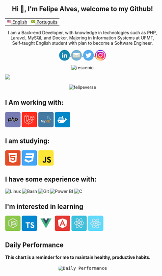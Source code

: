 <h2 align="center">Hi 👋, I'm Felipe Alves, welcome to my Github!</h2>
<table align="center">
 <tr>
   <td><a href="README.md"><img src="images/flags/flag-usa.png" height="13"> English</a></td>
   <td><a href="README_pt-br.md"><img src="images/flags/flag-br.png" height="13"> Português</a></td>
 </tr>
</table>

<p align="center"> I am a Back-end Developer, with knowledge in technologies such as PHP, Laravel, MySQL and Docker. Majoring in Information Systems at UFMT, Self-taught English student with plan to become a Software Engineer. </p>

<p align="center">
  <a href="https://linkedin.com/in/felipealvesrrodrigues" target="blank">
    <img align="center"
      src="images/social/icon_linkedin.png" alt="felipealvesrrodrigues" height="35" width="35" 
    />
  </a>
  <a href="mailto:felipealvesrrodrigues@outlook.com" target="blank">
    <img align="center"align="center"
     src="images/social/icon_mail.png" alt="felipealvesrrodrigues" height="35" width="35" 
    />
  </a>
  <a href="https://twitter.com/felipeverse" target="blank">
    <img align="center"
      src="images/social/icon_twitter.svg" alt="felipeverse" height="35" width="35"
    />
  </a>
  <a href="https://instagram.com/felipeverse" target="blank">
    <img align="center"
      src="images/social/icon_instagram.png" alt="felipeverse" height="35" width="35"
    />
  </a>
</p>

<p align="center"> <img src="https://komarev.com/ghpvc/?username=felipeverse&label=Profile%20views&color=0e75b6&style=flat" alt="rescenic" /> </p>

![](https://hit.yhype.me/github/profile?user_id=70995453)

<div align="center">
  <img align="top" src="https://github-readme-stats.vercel.app/api/top-langs/?username=felipeverse&layout=compact&theme=apprentice" alt="felipeverse" />
</div>

##  I Am working with:
<div>
  <img alt="PHP" width=50 src="images/techs/php.svg" />
  <img alt="Laravel" width=50 src="images/techs/laravel.svg" />
  <img alt="MySQL" width=50 src="images/techs/mysql.svg"/>
  <img alt="Docker" width=50 src="images/techs/docker.svg"/>
</div>

## I am studying:
<div>
  <img alt="HTML5" width=50 src="images/techs/html5.svg" />
  <img alt="CSS3" width=50 src="images/techs/css3.svg" />
  <img alt="Javascrip" width=50 src="images/techs/javascript.svg" /> 
</div>

## I have some experience with:
<div>
  <img alt="Linux" width=50 src="https://cdn.jsdelivr.net/gh/devicons/devicon/icons/linux/linux-original.svg" /> 
  <img alt="Bash" width=50 src="https://cdn.jsdelivr.net/gh/devicons/devicon/icons/bash/bash-plain.svg" />
  <img alt="Git" width=50 src="https://cdn.jsdelivr.net/gh/devicons/devicon/icons/git/git-plain.svg" />
  <img alt="Power BI" width=50 src="https://raw.githubusercontent.com/microsoft/PowerBI-Icons/36c43afaca7c93119c76229d434688610003ad66/SVG/PowerBI.svg" />
  <img alt="C" width=50 src="https://cdn.jsdelivr.net/gh/devicons/devicon/icons/c/c-original.svg" />
</div>

## I'm interested in learning
<div>
  <img alt="Node.JS" width=50 src="images/techs/node.svg">
  <img alt="TypeScript" width=50 src="images/techs/typescript.svg">
  <img alt="VueJS" width=50 src="images/techs/vuejs.svg">
  <img alt="Angular JS" width=50 src="images/techs/angularjs.svg">
  <img alt="ReactJS" width=50 src="images/techs/reactjs.svg">
  <img alt="React Native" width=50 src="images/techs/react-native.svg">
</div>

## Daily Performance
#### This chart is a reminder for me to maintain healthy, productive habits.

<div align="center">
 <kbd> <img align="top" style="border-radius: 10px;" src="https://docs.google.com/spreadsheets/d/e/2PACX-1vSpyavp2HzGUTBr-wTmw07nEZj5ePgjK4dnEWJOtIyP78S80unk-eMscAiwVlIoCncmJ-YOBe6x8IbO/pubchart?oid=1822562275&format=image" alt="Daily Performance" /> </kbd>
</div> 
